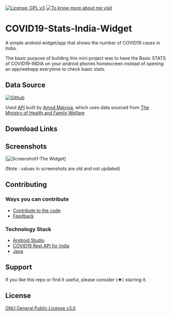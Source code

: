 [![License: GPL v3](https://img.shields.io/badge/License-GPLv3-blue.svg)](https://www.gnu.org/licenses/gpl-3.0)
[![To know more about me visit](https://github.com/shaikharfan7/COVID19-Stats-India/blob/master/app/src/main/res/drawable/site_button.png)](http://shaikharfan.me)

# COVID19-Stats-India-Widget

A simple android widget/app that shows the number of COVID19 cases in India.

The basic purpose of building this mini project was to have the Basic STATS of COVID19-INDIA on your android phones homescreen
instead of opening an app/webapp everytime to check basic stats.

## Data Source ##

 [![Github](https://github.com/shaikharfan7/COVID19-Stats-India/blob/master/app/src/main/res/drawable/github_button.png)](https://github.com/amodm/api-covid19-in)


 Used [API](https://api.rootnet.in/covid19-in/stats/latest) built by [Amod Malviya](https://github.com/amodm), which uses 
 data sourced from [The Ministry of Health and Family Welfare](https://www.mohfw.gov.in/)

## Download Links ##


## Screenshots ##
 
 [![Screenshot1-The Widget](https://github.com/shaikharfan7/COVID19-Stats-India/blob/master/App%20Screenshots/1.jpeg)]

 (Note : values in screenshots are old and not updated)

## Contributing ##
### Ways you can contribute ###
- [Contribute to the code](https://github.com/shaikharfan7/COVID19-Stats-India/) 
- [Feedback](https://forms.gle/1BRWM6NhGiHue5ZZ6)

### Technology Stack ###
- [Android Studio](https://developer.android.com/studio)
- [COVID19 Rest API for India](https://github.com/amodm/api-covid19-in)
- [Java](https://www.java.com/en/download/)

## Support

If you like this repo or find it useful, please consider (★) starring it.


## License
[GNU General Public License v3.0](https://choosealicense.com/licenses/gpl-3.0/)

